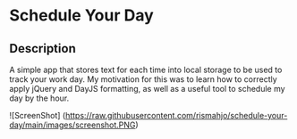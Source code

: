 # Schedule Your Day

## Description

A simple app that stores text for each time into local storage to be used to track your work day. 
My motivation for this was to learn how to correctly apply jQuery and DayJS formatting, as well as a useful tool to schedule my day by the hour. 

![ScreenShot] (https://raw.githubusercontent.com/rismahjo/schedule-your-day/main/images/screenshot.PNG)

